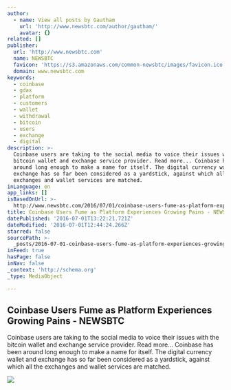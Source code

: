 ```yaml
---
author:
  - name: View all posts by Gautham
    url: 'http://www.newsbtc.com/author/gautham/'
    avatar: {}
related: []
publisher:
  url: 'http://www.newsbtc.com'
  name: NEWSBTC
  favicon: 'https://s3.amazonaws.com/common-newsbtc/images/favicon.ico'
  domain: www.newsbtc.com
keywords:
  - coinbase
  - gdax
  - platform
  - customers
  - wallet
  - withdrawal
  - bitcoin
  - users
  - exchange
  - digital
description: >-
  Coinbase users are taking to the social media to voice their issues with the
  bitcoin wallet and exchange service provider. Read more... Coinbase has been
  around long enough to make a name for itself. The digital currency wallet and
  exchange has so far been considered as a yardstick, against which all the
  exchanges and wallet services are matched.
inLanguage: en
app_links: []
isBasedOnUrl: >-
  http://www.newsbtc.com/2016/07/01/coinbase-users-fume-as-platform-experiences-growing-pains/
title: Coinbase Users Fume as Platform Experiences Growing Pains - NEWSBTC
datePublished: '2016-07-01T13:22:21.721Z'
dateModified: '2016-07-01T12:44:24.266Z'
starred: false
sourcePath: >-
  _posts/2016-07-01-coinbase-users-fume-as-platform-experiences-growing-pains-.md
inFeed: true
hasPage: false
inNav: false
_context: 'http://schema.org'
_type: MediaObject

---
```

<article style=""><h1>Coinbase Users Fume as Platform Experiences Growing Pains - NEWSBTC</h1><p>Coinbase users are taking to the social media to voice their issues with the bitcoin wallet and exchange service provider. Read more... Coinbase has been around long enough to make a name for itself. The digital currency wallet and exchange has so far been considered as a yardstick, against which all the exchanges and wallet services are matched.</p><img src="http://s3.amazonaws.com/main-newsbtc-images/2016/07/01132514/coinbase-reddit.png" /></article>